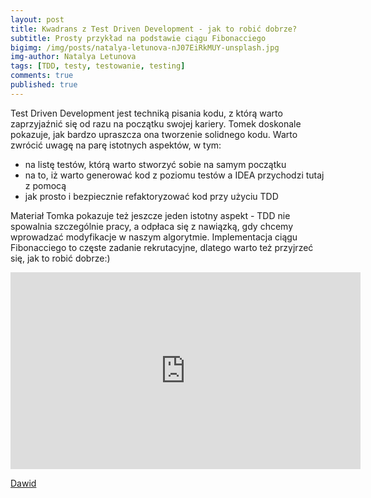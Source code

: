 ```yaml
---
layout: post
title: Kwadrans z Test Driven Development - jak to robić dobrze?
subtitle: Prosty przykład na podstawie ciągu Fibonacciego
bigimg: /img/posts/natalya-letunova-nJ07EiRkMUY-unsplash.jpg
img-author: Natalya Letunova
tags: [TDD, testy, testowanie, testing]
comments: true
published: true
---
```


Test Driven Development jest techniką pisania kodu, z którą warto zaprzyjaźnić się od razu na początku swojej kariery. Tomek doskonale pokazuje, jak bardzo upraszcza ona tworzenie solidnego kodu.
Warto zwrócić uwagę na parę istotnych aspektów, w tym:
- na listę testów, którą warto stworzyć sobie na samym początku
- na to, iż warto generować kod z poziomu testów a IDEA przychodzi tutaj z pomocą
- jak prosto i bezpiecznie refaktoryzować kod przy użyciu TDD

Materiał Tomka pokazuje też jeszcze jeden istotny aspekt - TDD nie spowalnia szczególnie pracy, a odpłaca się z nawiązką, gdy chcemy wprowadzać modyfikacje w naszym algorytmie.
Implementacja ciągu Fibonacciego to częste zadanie rekrutacyjne, dlatego warto też przyjrzeć się, jak to robić dobrze:)


<div class="align-center">
    <iframe width="560" height="315" src="https://www.youtube.com/embed/yiPcPJeTbik" title="YouTube video player" frameborder="0" allow="accelerometer; autoplay; clipboard-write; encrypted-media; gyroscope; picture-in-picture" allowfullscreen></iframe>
</div>

[Dawid](https://unknownexception.eu)